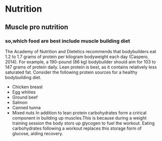 # Nutrition
## Muscle pro nutrition
### so,which food are best include muscle building diet
The Academy of Nutrition and Dietetics recommends that bodybuilders eat 1.2 to 1.7 grams of protein per kilogram bodyweight each day (Caspero, 2014). For example, a 190-pound (86 kg) bodybuilder should aim for 103 to 147 grams of protein daily. Lean protein is best, as it contains relatively less saturated fat. Consider the following protein sources for a healthy bodybuilding diet.
- Chicken breast
- Egg whities
- Ground beef
- Salmon
- Canned tunna
- Mixed nuts
In addition to lean protein carbohydrates form a crirical component in building up muscles.This is because during a weight training session the body stors up glycogen to fuel the workout. Eating carbohydrates following a workout replaces this storage form of glucose, aiding recovery.

